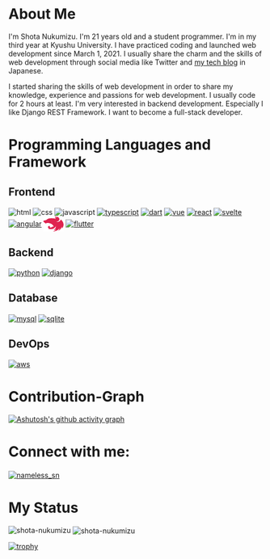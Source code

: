 # About Me

I'm Shota Nukumizu. I'm 21 years old and a student programmer. I'm in my third year at Kyushu University. I have practiced coding and launched web development since March 1, 2021. I usually share the charm and the skills of web development through social media like Twitter and [my tech blog](https://shotanukumizu-1000.hatenablog.com/) in Japanese. 

I started sharing the skills of web development in order to share my knowledge, experience and passions for web development. I usually code for 2 hours at least. I'm very interested in backend development. Especially I like Django REST Framework. I want to become a full-stack developer.

# Programming Languages and Framework

## Frontend

<p align="left">
<img align="center" src="https://github.com/rahuldkjain/github-profile-readme-generator/blob/master/src/images/icons/FrontendDevelopment/html.svg" alt="html" height="30" width="40" />
<img align="center" src="https://github.com/rahuldkjain/github-profile-readme-generator/blob/master/src/images/icons/FrontendDevelopment/css.svg" alt="css" height="30" width="40" />
<img align="center" src="https://github.com/rahuldkjain/github-profile-readme-generator/blob/master/src/images/icons/ProgrammingLanguages/javascript.svg" alt="javascript" height="30" width="40" />
<a href="https://www.typescriptlang.org/" target="blank"><img align="center" src="https://github.com/rahuldkjain/github-profile-readme-generator/blob/master/src/images/icons/ProgrammingLanguages/typescript.svg" alt="typescript" height="30" width="40" /></a>
<a href="https://dart.dev/" target="blank"><img align="center" src="https://github.com/rahuldkjain/github-profile-readme-generator/blob/master/src/images/icons/MobileAppDevelopment/dart.svg" alt="dart" height="30" width="40" /></a>
<a href="https://vuejs.org/index.html" target="blank"><img align="center" src="https://github.com/rahuldkjain/github-profile-readme-generator/blob/master/src/images/icons/FrontendDevelopment/vuejs.svg" alt="vue" height="30" width="40" /></a>
<a href="https://reactjs.org/" target="blank"><img align="center" src="https://github.com/rahuldkjain/github-profile-readme-generator/blob/master/src/images/icons/FrontendDevelopment/reactjs.svg" alt="react" height="30" width="40" /></a>
<a href="https://svelte.dev/" target="blank"><img align="center" src="https://github.com/rahuldkjain/github-profile-readme-generator/blob/master/src/images/icons/FrontendDevelopment/svelte.svg" alt="svelte" height="30" width="40" /></a>
<a href="https://angular.io/" target="blank"><img align="center" src="https://github.com/rahuldkjain/github-profile-readme-generator/blob/master/src/images/icons/FrontendDevelopment/angularjs.svg" alt="angular" height="30" width="40" /></a>
<a href="https://nestjs.com/" target="blank"><img align="center" src="https://github.com/rahuldkjain/github-profile-readme-generator/blob/master/src/images/icons/BackendDevelopment/nestjs.svg" alt="nest" height="30" width="40" /></a>
<a href="https://flutter.dev/" target="blank"><img align="center" src="https://github.com/rahuldkjain/github-profile-readme-generator/blob/master/src/images/icons/MobileAppDevelopment/flutter.svg" alt="flutter" height="30" width="40" /></a>
</p>

## Backend

<p align="left">
<a href="https://www.python.org/" target="blank"><img align="center" src="https://github.com/rahuldkjain/github-profile-readme-generator/blob/master/src/images/icons/ProgrammingLanguages/python.svg" alt="python" height="30" width="40" /></a>
<a href="https://www.djangoproject.com/" target="blank"><img align="center" src="https://github.com/rahuldkjain/github-profile-readme-generator/blob/master/src/images/icons/Framework/django.svg" alt="django" height="30" width="40" /></a>
</p>

## Database

<p align="left">
<a href="https://www.mysql.com/" target="blank"><img align="center" src="https://github.com/rahuldkjain/github-profile-readme-generator/blob/master/src/images/icons/Database/mysql.svg" alt="mysql" height="30" width="40" /></a>
<a href="https://www.sqlite.org/index.html" target="blank"><img align="center" src="https://github.com/rahuldkjain/github-profile-readme-generator/blob/master/src/images/icons/Database/sqlite.svg" alt="sqlite" height="30" width="40" /></a>
</p>

## DevOps

<p align="left">
<a href="https://aws.amazon.com/?nc1=h_ls" target="blank"><img align="center" src="https://github.com/rahuldkjain/github-profile-readme-generator/blob/master/src/images/icons/Devops/aws.svg" alt="aws" height="30" width="40" /></a>
</p>

# Contribution-Graph

[![Ashutosh's github activity graph](https://activity-graph.herokuapp.com/graph?username=shota-nukumizu&bg_color=121212&color=16e35e&line=1ad527&point=28ef25&area=true&hide_border=true)](https://github.com/ashutosh00710/github-readme-activity-graph)

# Connect with me:
<p align="left">
<a href="https://twitter.com/nameless_sn" target="blank"><img align="center" src="https://raw.githubusercontent.com/rahuldkjain/github-profile-readme-generator/master/src/images/icons/Social/twitter.svg" alt="nameless_sn" height="30" width="40" /></a>
</p>

# My Status


<p><img align="left" src="https://github-readme-stats.vercel.app/api/top-langs?username=shota-nukumizu&show_icons=true&locale=en&layout=compact&theme=vue-dark" alt="shota-nukumizu" /></p>

<p>&nbsp;<img align="center" src="https://github-readme-stats.vercel.app/api?username=shota-nukumizu&show_icons=true&locale=en&theme=vue-dark" alt="shota-nukumizu" /></p>

[![trophy](https://github-profile-trophy.vercel.app/?username=shota-nukumizu&theme=discord)](https://github.com/ryo-ma/github-profile-trophy)
